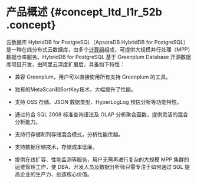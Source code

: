 # 产品概述 {#concept_ltd_l1r_52b .concept}

云数据库 HybridDB for PostgreSQL（ApsaraDB HybridDB for PostgreSQL）是一种在线分布式云数据库，由多个[计算组](cn.zh-CN/产品简介/名词解释.md#)组成，可提供大规模并行处理（MPP）数据仓库服务。HybridDB for PostgreSQL 基于 Greenplum Database 开源数据库项目开发，由阿里云深度扩展后，具备如下特性：

-   兼容 Greenplum，用户可以直接使用所有支持 Greenplum 的工具。

-   独有的MetaScan和SortKey技术，大幅提升了性能。

-   支持 OSS 存储、JSON 数据类型、HyperLogLog 预估分析等功能特性。

-   通过符合 SQL 2008 标准查询语法及 OLAP 分析聚合函数，提供灵活的混合分析能力。

-   支持行存储和列存储混合模式，分析性能优越。

-   支持数据压缩技术，存储成本低廉。

-   提供在线扩容、性能监测等服务，用户无需再进行复杂的大规模 MPP 集群的运维管理工作，使 DBA、开发人员及数据分析师只需专注于如何通过 SQL 提高企业的生产力、创造核心价值。


